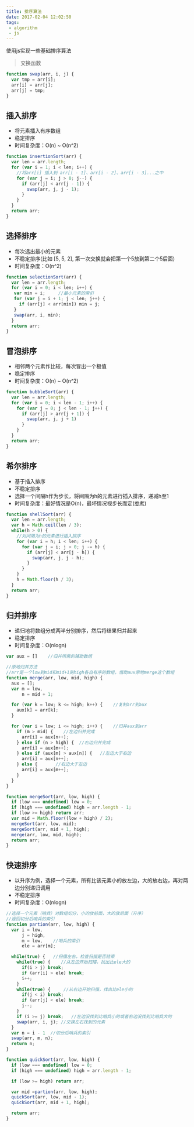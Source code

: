 ```yaml
---
title: 排序算法
date: 2017-02-04 12:02:50
tags:
 - algorithm
 - js
---
```


使用js实现一些基础排序算法

<!-- more -->

>交换函数
``` js
function swap(arr, i, j) {
  var tmp = arr[i];
  arr[i] = arr[j];
  arr[j] = tmp;
}
```

## 插入排序
+ 将元素插入有序数组
+ 稳定排序
+ 时间复杂度：O(n) ~ O(n^2)

``` js
function insertionSort(arr) {
  var len = arr.length;
  for (var i = 1; i < len; i++) {
    //将arr[i] 插入到 arr[i - 1]、arr[i - 2]、arr[i - 3]...之中
    for (var j = i; j > 0; j--) {  
      if (arr[j] < arr[j - 1]) {
        swap(arr, j, j - 1);
      }
    }
  }
  return arr;
}
```

## 选择排序
+ 每次选出最小的元素
+ 不稳定排序(比如 [5, 5, 2], 第一次交换就会把第一个5放到第二个5后面)
+ 时间复杂度：O(n^2)

``` js
function selectionSort(arr) {
  var len = arr.length;
  for (var i = 0; i < len; i++) {
   var min = i;     //最小元素的索引
   for (var j = i + 1; j < len; j++) {
     if (arr[j] < arr[min]) min = j;
   }
   swap(arr, i, min);
  }
  return arr;
}
```

## 冒泡排序
+ 相邻两个元素作比较，每次冒出一个极值
+ 稳定排序
+ 时间复杂度：O(n) ~ O(n^2)

``` js
function bubbleSort(arr) {
  var len = arr.length;
  for (var i = 0; i < len - 1; i++) {
    for (var j = 0; j < len - 1; j++) {
      if (arr[j] > arr[j + 1]) {
        swap(arr, j, j + 1)
      }
    }
  }
  return arr;
}
```

## 希尔排序
+ 基于插入排序
+ 不稳定排序
+ 选择一个间隔h作为步长，将间隔为h的元素进行插入排序，递减h至1
+ 时间复杂度：最好情况是O(n)，最坏情况视步长而定([参考](http://vickyqi.com/2015/08/13/%E6%8E%92%E5%BA%8F%E7%AE%97%E6%B3%95%E7%B3%BB%E5%88%97%E2%80%94%E2%80%94%E5%B8%8C%E5%B0%94%E6%8E%92%E5%BA%8F/))

``` js
function shellSort(arr) {
  var len = arr.length;
  var h = Math.ceil(len / 3);
  while(h > 0) {
    //对间隔为h的元素进行插入排序
    for (var i = h; i < len; i++) {
      for (var j = i; j > 0; j -= h) {
        if (arr[j] < arr[j - h]) {
          swap(arr, j, j - h);
        }
      }
    }
    h = Math.floor(h / 3);
  }
  return arr;
}
```

## 归并排序
+ 递归地将数组分成两半分别排序，然后将结果归并起来
+ 稳定排序
+ 时间复杂度：O(nlogn)

``` js
var aux = []    //归并所需的辅助数组

//原地归并方法
//arr是一个low到mid和mid+1到high各自有序的数组，借助aux原地merge这个数组
function merge(arr, low, mid, high) {
  aux = [];
  var m = low,
      n = mid + 1;

  for (var k = low; k <= high; k++) {    //复制arr到aux
    aux[k] = arr[k];
  }

  for (var i = low; i <= high; i++) {    //归并aux到arr
    if (m > mid) {    //左边归并完成
      arr[i] = aux[n++];
    } else if (n > high) {  //右边归并完成
      arr[i] = aux[m++];
    } else if (aux[m] > aux[n]) {   //左边大于右边
      arr[i] = aux[n++];
    } else {       //右边大于左边
      arr[i] = aux[m++];
    }
  }
}

function mergeSort(arr, low, high) {
  if (low === undefined) low = 0;
  if (high === undefined) high = arr.length - 1;
  if (low >= high) return arr;
  var mid = Math.floor((low + high) / 2);
  mergeSort(arr, low, mid);
  mergeSort(arr, mid + 1, high);
  merge(arr, low, mid, high);
  return arr;
}
```

## 快速排序
+ 以升序为例，选择一个元素，所有比该元素小的放左边，大的放右边，再对两边分别递归调用
+ 不稳定排序
+ 时间复杂度：O(nlogn)

``` js
//选择一个元素（哨兵）对数组切分，小的放前面，大的放后面（升序）
//返回切分后哨兵的索引
function partion(arr, low, high) {
  var i = low,
      j = high,
      m = low,    //哨兵的索引
      ele = arr[m];

  while(true) {   //扫描左右，检查扫描是否结束
    while(true) {    //从左边开始扫描，找出比ele大的
      if(i > j) break;
      if (arr[i] > ele) break;
      i++;
    }
    while(true) {     //从右边开始扫描，找出比ele小的
      if(j < i) break;
      if (arr[j] < ele) break;
      j--;
    }
    if (i >= j) break;   //左边没找到比哨兵小的或者右边没找到比哨兵大的
    swap(arr, i, j); //交换左右找到的元素
  }
  var n = i - 1  //切分后哨兵的索引
  swap(arr, m, n);
  return n;
}

function quickSort(arr, low, high) {
  if (low === undefined) low = 0;
  if (high === undefined) high = arr.length - 1;

  if (low >= high) return arr;

  var mid =partion(arr, low, high);
  quickSort(arr, low, mid - 1);
  quickSort(arr, mid + 1, high);

  return arr;
}
```
